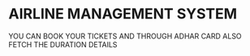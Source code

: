 # AIRLINE MANAGEMENT SYSTEM
YOU CAN BOOK YOUR TICKETS AND THROUGH ADHAR CARD ALSO FETCH THE DURATION DETAILS
